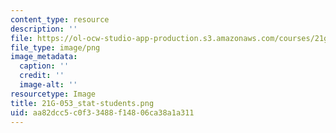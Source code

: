 ```yaml
---
content_type: resource
description: ''
file: https://ol-ocw-studio-app-production.s3.amazonaws.com/courses/21g-053-understanding-contemporary-french-politics-spring-2014/aa82dcc5c0f33488f14806ca38a1a311_21G-053_stat-students.png
file_type: image/png
image_metadata:
  caption: ''
  credit: ''
  image-alt: ''
resourcetype: Image
title: 21G-053_stat-students.png
uid: aa82dcc5-c0f3-3488-f148-06ca38a1a311
---
```

